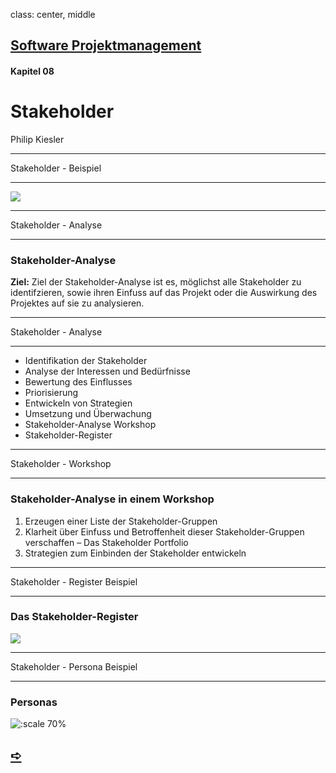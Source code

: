 class: center, middle

## [Software Projektmanagement](index.html)

#### Kapitel 08

# Stakeholder

Philip Kiesler




---

 Stakeholder - Beispiel

----

![](media/kapitel5-9/stakeholder.png)

---

Stakeholder - Analyse

----

### Stakeholder-Analyse

**Ziel:** Ziel der Stakeholder-Analyse ist es, möglichst alle Stakeholder zu identifzieren, sowie
ihren Einfuss auf das Projekt oder die Auswirkung des Projektes auf sie zu analysieren. 

---

Stakeholder - Analyse

----

- Identifikation der Stakeholder
- Analyse der Interessen und Bedürfnisse
- Bewertung des Einflusses
- Priorisierung
- Entwickeln von Strategien
- Umsetzung und Überwachung
- Stakeholder-Analyse Workshop
- Stakeholder-Register

---

Stakeholder - Workshop

----

### Stakeholder-Analyse in einem Workshop
1. Erzeugen einer Liste der Stakeholder-Gruppen
2. Klarheit über Einfuss und Betroffenheit dieser Stakeholder-Gruppen
verschaffen – Das Stakeholder Portfolio
3. Strategien zum Einbinden der Stakeholder entwickeln


---

Stakeholder - Register Beispiel

----

### Das Stakeholder-Register

![](media/kapitel5-9/C94XCa4FShn.svg)

---

Stakeholder - Persona Beispiel

----

### Personas

![:scale 70%](media/kapitel5-9/college-student-user-persona-template.jpg)

## [&#10154;](?url=09.kapitel.md)
